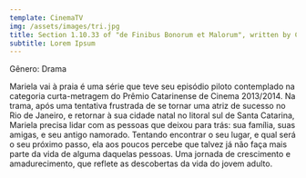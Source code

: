 ```yaml
---
template: CinemaTV
img: /assets/images/tri.jpg
title: Section 1.10.33 of "de Finibus Bonorum et Malorum", written by Cicero in 45 BC
subtitle: Lorem Ipsum
---
```

Gênero: Drama





Mariela vai à praia é uma série que teve seu episódio piloto contemplado na categoria curta-metragem do Prêmio Catarinense de Cinema 2013/2014. Na trama, após uma tentativa frustrada de se tornar uma atriz de sucesso no Rio de Janeiro, e retornar à sua cidade natal no litoral sul de Santa Catarina, Mariela precisa lidar com as pessoas que deixou para trás: sua família, suas amigas, e seu antigo namorado. Tentando encontrar o seu lugar, e qual será o seu próximo passo, ela aos poucos percebe que talvez já não faça mais parte da vida de alguma daquelas pessoas. Uma jornada de crescimento e amadurecimento, que reflete as descobertas da vida do jovem adulto.
